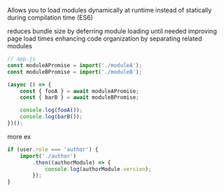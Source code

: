 Allows you to load modules dynamically at runtime instead of statically during compilation time (ES6)

reduces bundle size by deferring module loading until needed
improving page load times
enhancing code organization by separating related modules

```js
// app.js
const moduleAPromise = import('./moduleA');
const moduleBPromise = import('./moduleB');

(async () => {
    const { fooA } = await moduleAPromise;
    const { barB } = await moduleBPromise;

    console.log(fooA());
    console.log(barB());
})();
```

more ex

```js
if (user.role === 'author') {
    import('./author')
        .then((authorModule) => {
            console.log(authorModule.version);
        });
}
```
